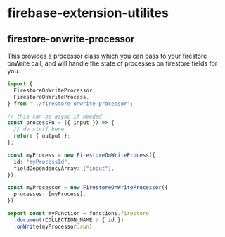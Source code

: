 # firebase-extension-utilites

## firestore-onwrite-processor

This provides a processor class which you can pass to your firestore onWrite call, and will handle the state of processes on firestore fields for you.

```typescript
import {
  FirestoreOnWriteProcessor,
  FirestoreOnWriteProcess,
} from "../firestore-onwrite-processor";

// this can be async if needed
const processFn = ({ input }) => {
  // do stuff here
  return { output };
};

const myProcess = new FirestoreOnWriteProcess({
  id: "myProcessId",
  fieldDependencyArray: ["input"],
});

const myProcessor = new FirestoreOnWriteProcessor({
  processes: [myProcess],
});

export const myFunction = functions.firestore
  .document(COLLECTION_NAME / { id })
  .onWrite(myProcessor.run);
```

